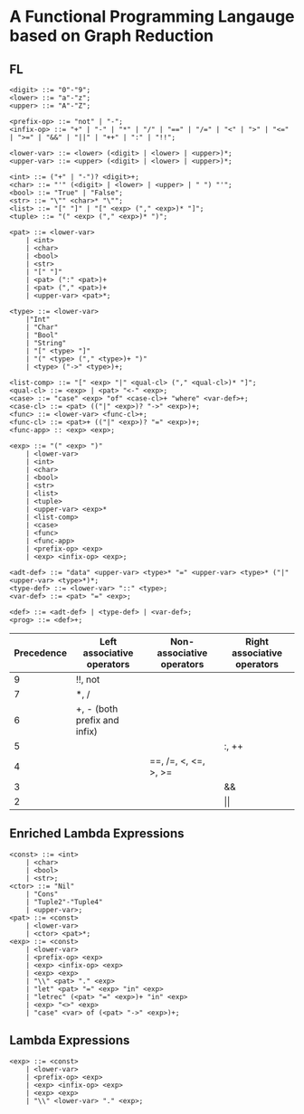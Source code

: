 # A Functional Programming Langauge based on Graph Reduction

## FL

``` EBNF
<digit> ::= "0"-"9";
<lower> ::= "a"-"z";
<upper> ::= "A"-"Z";

<prefix-op> ::= "not" | "-";
<infix-op> ::= "+" | "-" | "*" | "/" | "==" | "/=" | "<" | ">" | "<=" | ">=" | "&&" | "||" | "++" | ":" | "!!";

<lower-var> ::= <lower> (<digit> | <lower> | <upper>)*;
<upper-var> ::= <upper> (<digit> | <lower> | <upper>)*;

<int> ::= ("+" | "-")? <digit>+;
<char> ::= "'" (<digit> | <lower> | <upper> | " ") "'";
<bool> ::= "True" | "False";
<str> ::= "\"" <char>* "\"";
<list> ::= "[" "]" | "[" <exp> ("," <exp>)* "]";
<tuple> ::= "(" <exp> ("," <exp>)* ")";

<pat> ::= <lower-var>
    | <int>
    | <char>
    | <bool>
    | <str>
    | "[" "]"
    | <pat> (":" <pat>)+
    | <pat> ("," <pat>)+
    | <upper-var> <pat>*;

<type> ::= <lower-var>
    |"Int"
    | "Char"
    | "Bool"
    | "String"
    | "[" <type> "]"
    | "(" <type> ("," <type>)+ ")"
    | <type> ("->" <type>)+;

<list-comp> ::= "[" <exp> "|" <qual-cl> ("," <qual-cl>)* "]";
<qual-cl> ::= <exp> | <pat> "<-" <exp>;
<case> ::= "case" <exp> "of" <case-cl>+ "where" <var-def>+;
<case-cl> ::= <pat> (("|" <exp>)? "->" <exp>)+;
<func> ::= <lower-var> <func-cl>+;
<func-cl> ::= <pat>+ (("|" <exp>)? "=" <exp>)+;
<func-app> :: <exp> <exp>;

<exp> ::= "(" <exp> ")"
    | <lower-var>
    | <int>
    | <char>
    | <bool>
    | <str>
    | <list>
    | <tuple>
    | <upper-var> <exp>*
    | <list-comp>
    | <case>
    | <func>
    | <func-app>
    | <prefix-op> <exp>
    | <exp> <infix-op> <exp>;

<adt-def> ::= "data" <upper-var> <type>* "=" <upper-var> <type>* ("|" <upper-var> <type>*)*;
<type-def> ::= <lower-var> "::" <type>;
<var-def> ::= <pat> "=" <exp>;

<def> ::= <adt-def> | <type-def> | <var-def>;
<prog> ::= <def>+;
```

| Precedence | Left associative operators | Non-associative operators | Right associative operators |
| --- | --- | --- | --- |
| 9 | !!, not | | |
| 7 | *, / | | |
| 6 | +, - (both prefix and infix) | | |
| 5 | | | :, ++|
| 4 | | ==, /=, <, <=, >, >= | |
| 3 | | | && |
| 2 | | | \|\| |

## Enriched Lambda Expressions

``` EBNF
<const> ::= <int>
    | <char>
    | <bool>
    | <str>;
<ctor> ::= "Nil"
    | "Cons"
    | "Tuple2"-"Tuple4"
    | <upper-var>;
<pat> ::= <const>
    | <lower-var>
    | <ctor> <pat>*;
<exp> ::= <const>
    | <lower-var>
    | <prefix-op> <exp>
    | <exp> <infix-op> <exp>
    | <exp> <exp>
    | "\\" <pat> "." <exp>
    | "let" <pat> "=" <exp> "in" <exp>
    | "letrec" (<pat> "=" <exp>)+ "in" <exp>
    | <exp> "<>" <exp>
    | "case" <var> of (<pat> "->" <exp>)+;
```

## Lambda Expressions

``` EBNF
<exp> ::= <const>
    | <lower-var>
    | <prefix-op> <exp>
    | <exp> <infix-op> <exp>
    | <exp> <exp>
    | "\\" <lower-var> "." <exp>;
```
